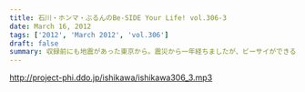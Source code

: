 ```yaml
---
title: 石川・ホンマ・ぶるんのBe-SIDE Your Life! vol.306-3
date: March 16, 2012
tags: ['2012', 'March 2012', 'vol.306']
draft: false
summary: 収録前にも地震があった東京から。震災から一年経ちましたが、ビーサイができることはひとつ！毎週収録そして配信。まっとうな番組ではありませんが、リスナーそれぞれが新生活も始める人も多いようで何より。帰ってこなくてもいいですが気になったらまたポチッとＤＬしてみてくださいね。ＮＡＭＡＥ
---
```


http://project-phi.ddo.jp/ishikawa/ishikawa306_3.mp3